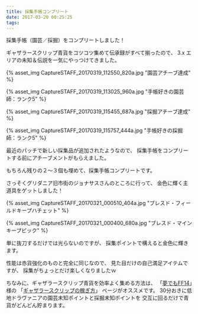 ```yaml
---
title: 採集手帳コンプリート
date: 2017-03-20 00:25:25
tags:
---
```

採集手帳（園芸／採掘）をコンプリートしました！

ギャザラースクリップ青貨をコツコツ集めて伝承録がすべて揃ったので、
3.x エリアの未知＆伝説を一気にやっつけてきました。

{% asset_img CaptureSTAFF_20170319_112550_820a.jpg "園芸アチーブ達成" %}

{% asset_img CaptureSTAFF_20170319_113025_960a.jpg "手帳好きの園芸師：ランク5" %}

{% asset_img CaptureSTAFF_20170319_115455_687a.jpg "採掘アチーブ達成" %}

{% asset_img CaptureSTAFF_20170319_115757_444a.jpg "手帳好きの採掘師：ランク5" %}

最近のパッチで新しい採集品が追加されたようなので、
採集手帳をコンプリートする前にアチーブメントがもらえました。

もちろん残りの２～３個も埋めて、採集手帳コンプリートです。


さっそくグリダニア旧市街のジョナサスさんのところに行って、
金色に輝く主道具をゲットしました！

{% asset_img CaptureSTAFF_20170321_000510_404a.jpg "ブレスド・フィールドキープハチェット" %}

{% asset_img CaptureSTAFF_20170321_000400_680a.jpg "ブレスド・マインキープピック" %}

単に抜刀するだけでは光らないのですが、
採集ポイントで構えると金色に輝きます。

性能は赤貨強化のものと完全に同じなので、
見た目だけの自己満足アイテムですが、
採集がちょっとだけ楽しくなりましたｗ


ちなみに、ギャザラースクリップ青貨を効率よく集める方法は、
「[夢でもFF14](http://yumemage.blog.fc2.com)」様の
「[ギャザラースクリップの稼ぎ方](http://yumemage.blog.fc2.com/blog-entry-346.html)」
ページがオススメです。
30分おきに低地ドラヴァニアの園芸未知ポイントと採掘未知ポイントを
交互に回るだけで青貨がどんどん貯まります。
